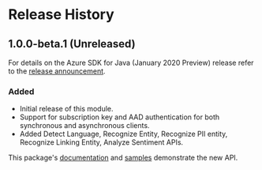 # Release History

## 1.0.0-beta.1 (Unreleased)

For details on the Azure SDK for Java (January 2020 Preview) release refer to the [release announcement]().

### Added
- Initial release of this module.
- Support for subscription key and AAD authentication for both synchronous and asynchronous clients.
- Added Detect Language, Recognize Entity, Recognize PII entity, Recognize Linking Entity, Analyze Sentiment APIs.

This package's 
[documentation]() 
and 
[samples]() 
demonstrate the new API.
